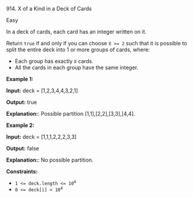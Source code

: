 914\. X of a Kind in a Deck of Cards

Easy

In a deck of cards, each card has an integer written on it.

Return `true` if and only if you can choose `X >= 2` such that it is possible to split the entire deck into 1 or more groups of cards, where:

*   Each group has exactly `X` cards.
*   All the cards in each group have the same integer.

**Example 1:**

**Input:** deck = [1,2,3,4,4,3,2,1]

**Output:** true

**Explanation:**: Possible partition [1,1],[2,2],[3,3],[4,4].

**Example 2:**

**Input:** deck = [1,1,1,2,2,2,3,3]

**Output:** false

**Explanation:**: No possible partition.

**Constraints:**

*   <code>1 <= deck.length <= 10<sup>4</sup></code>
*   <code>0 <= deck[i] < 10<sup>4</sup></code>